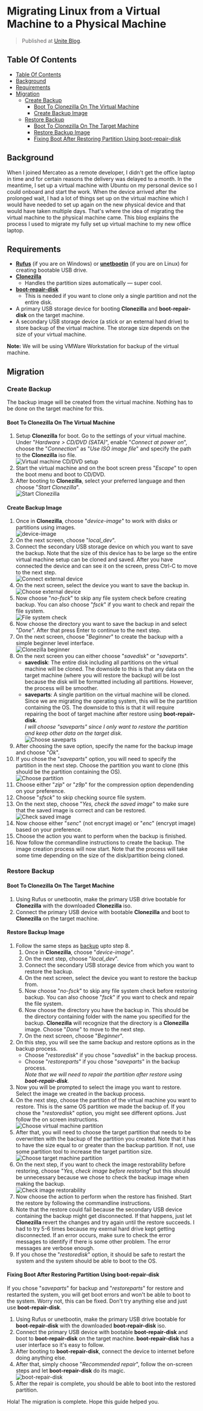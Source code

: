 # Migrating Linux from a Virtual Machine to a Physical Machine

> Published at [Unite Blog](https://support.unite.eu/en_GB/blog/migrating-linux-from-a-virtual-machine-to-a-physical-machine).

## Table Of Contents

<!-- toc -->
- [Table Of Contents](#table-of-contents)
- [Background](#background)
- [Requirements](#requirements)
- [Migration](#migration)
  - [Create Backup](#create-backup)
    - [Boot To Clonezilla On The Virtual Machine](#boot-to-clonezilla-on-the-virtual-machine)
    - [Create Backup Image](#create-backup-image)
  - [Restore Backup](#restore-backup)
    - [Boot To Clonezilla On The Target Machine](#boot-to-clonezilla-on-the-target-machine)
    - [Restore Backup Image](#restore-backup-image)
    - [Fixing Boot After Restoring Partition Using boot-repair-disk](#fixing-boot-after-restoring-partition-using-boot-repair-disk)

<!-- tocstop -->

## Background

When I joined Mercateo as a remote developer, I didn't get the office laptop in time and for certain reasons the delivery was delayed to a month. In the meantime, I set up a virtual machine with Ubuntu on my personal device so I could onboard and start the work. When the device arrived after the prolonged wait, I had a lot of things set up on the virtual machine which I would have needed to set up again on the new physical device and that would have taken multiple days. That's where the idea of migrating the virtual machine to the physical machine came. This blog explains the process I used to migrate my fully set up virtual machine to my new office laptop.

## Requirements

- [**Rufus**](https://rufus.ie/) (if you are on Windows) or [**unetbootin**](https://unetbootin.github.io/linux_download.html) (if you are on Linux) for creating bootable USB drive.
- [**Clonezilla**](https://clonezilla.org/downloads.php)
  - Handles the partition sizes automatically — super cool.
- [**boot-repair-disk**](https://sourceforge.net/projects/boot-repair-cd/files/)
  - This is needed if you want to clone only a single partition and not the entire disk.
- A primary USB storage device for booting **Clonezilla** and **boot-repair-disk** on the target machine.
- A secondary USB storage device (a stick or an external hard drive) to store backup of the virtual machine. The storage size depends on the size of your virtual machine.

**Note:** We will be using VMWare Workstation for backup of the virtual machine.

## Migration

### Create Backup

The backup image will be created from the virtual machine. Nothing has to be done on the target machine for this.

#### Boot To Clonezilla On The Virtual Machine

1. Setup **Clonezilla** for boot. Go to the settings of your virtual machine. Under "_Hardware > CD/DVD (SATA)_", enable "_Connect at power on_", choose the "_Connection_" as "_Use ISO image file_" and specify the path to the **Clonezilla** iso file.  
   ![Virtual machine CD/DVD setup](images/ss-1.png)
1. Start the virtual machine and on the boot screen press "_Escape_" to open the boot menu and boot to CD/DVD.
1. After booting to **Clonezilla**, select your preferred language and then choose "_Start Clonezilla_".  
   ![Start Clonezilla](images/ss-2.png)

#### Create Backup Image

1. Once in **Clonezilla**, choose "_device-image_" to work with disks or partitions using images.  
   ![device-image](images/ss-3.png)
1. On the next screen, choose "_local_dev_".
1. Connect the secondary USB storage device on which you want to save the backup. Note that the size of this device has to be large so the entire virtual machine setup can be cloned and saved. After you have connected the device and can see it on the screen, press Ctrl-C to move to the next step.  
   ![Connect external device](images/ss-4.png)
1. On the next screen, select the device you want to save the backup in.  
   ![Choose external device](images/ss-5.png)
1. Now choose "_no-fsck_" to skip any file system check before creating backup. You can also choose "_fsck_" if you want to check and repair the file system.  
   ![File system check](images/ss-6.png)
1. Now choose the directory you want to save the backup in and select "_Done_". After that press Enter to continue to the next step.
1. On the next screen, choose "_Beginner_" to create the backup with a simple beginner level interface.  
   ![Clonezilla beginner](images/ss-7.png)
1. On the next screen you can either choose "_savedisk_" or "_saveparts_".
   - **savedisk**: The entire disk including all partitions on the virtual machine will be cloned. The downside to this is that any data on the target machine (where you will restore the backup) will be lost because the disk will be formatted including all partitions. However, the process will be smoother.
   - **saveparts**: A single partition on the virtual machine will be cloned. Since we are migrating the operating system, this will be the partition containing the OS. The downside to this is that it will require repairing the boot of target machine after restore using **boot-repair-disk**.  
     _I will choose "saveparts" since I only want to restore the partition and keep other data on the target disk._  
     ![Choose saveparts](images/ss-8.png)
1. After choosing the save option, specify the name for the backup image and choose "_Ok_".
1. If you chose the "_saveparts_" option, you will need to specify the partition in the next step. Choose the partition you want to clone (this should be the partition containing the OS).  
   ![Choose partition](images/ss-9.png)
1. Choose either "_zip_" or "_z9p_" for the compression option dependending on your preference.
1. Choose "_sfsck_" to skip checking source file system.
1. On the next step, choose "_Yes, check the saved image_" to make sure that the saved image is correct and can be restored.  
   ![Check saved image](images/ss-10.png)
1. Now choose either "_senc_" (not encrypt image) or "_enc_" (encrypt image) based on your preference.
1. Choose the action you want to perform when the backup is finished.
1. Now follow the commandline instructions to create the backup. The image creation process will now start. Note that the process will take some time depending on the size of the disk/partition being cloned.

### Restore Backup

#### Boot To Clonezilla On The Target Machine

1. Using Rufus or unetbootin, make the primary USB drive bootable for **Clonezilla** with the downloaded **Clonezilla** iso.
1. Connect the primary USB device with bootable **Clonezilla** and boot to **Clonezilla** on the target machine.

#### Restore Backup Image

1. Follow the same steps as [backup](#create-backup-image) upto step 8.
   1. Once in **Clonezilla**, choose "_device-image_".
   1. On the next step, choose "_local_dev_".
   1. Connect the secondary USB storage device from which you want to restore the backup.
   1. On the next screen, select the device you want to restore the backup from.
   1. Now choose "_no-fsck_" to skip any file system check before restoring backup. You can also choose "_fsck_" if you want to check and repair the file system.
   1. Now choose the directory you have the backup in. This should be the directory containing folder with the name you specified for the backup. **Clonezilla** will recognize that the directory is a **Clonezilla** image. Choose "_Done_" to move to the next step.
   1. On the next screen, choose "_Beginner_".
1. On this step, you will see the same backup and restore options as in the backup process.
   - Choose "_restoredisk_" if you chose "_savedisk_" in the backup process.
   - Choose "_restoreparts_" if you chose "_saveparts_" in the backup process.  
     _Note that we will need to repair the partition after restore using **boot-repair-disk**._
1. Now you will be prompted to select the image you want to restore. Select the image we created in the backup process.
1. On the next step, choose the partition of the virtual machine you want to restore. This is the same OS partition we made the backup of. If you chose the "_restoredisk_" option, you might see different options. Just follow the on screen instructions.  
   ![Choose virtual machine partition](images/ss-11.png)
1. After that, you will need to choose the target partition that needs to be overwritten with the backup of the partition you created. Note that it has to have the size equal to or greater than the backup partition. If not, use some partition tool to increase the target partition size.  
   ![Choose target machine partition](images/ss-12.png)
1. On the next step, if you want to check the image restorability before restoring, choose "_Yes, check image before restoring_" but this should be unnecessary because we chose to check the backup image when making the backup.  
   ![Check image restorability](images/ss-13.png)
1. Now choose the action to perform when the restore has finished. Start the restore by following the commandline instructions.
1. Note that the restore could fail because the secondary USB device containing the backup might get disconnected. If that happens, just let **Clonezilla** revert the changes and try again until the restore succeeds. I had to try 5-6 times because my exernal hard drive kept getting disconnected. If an error occurs, make sure to check the error messages to identify if there is some other problem. The error messages are verbose enough.
1. If you chose the "_restoredisk_" option, it should be safe to restart the system and the system should be able to boot to the OS.

#### Fixing Boot After Restoring Partition Using boot-repair-disk

If you chose "_saveparts_" for backup and "_restoreparts_" for restore and restarted the system, you will get boot errors and won't be able to boot to the system. Worry not, this can be fixed. Don't try anything else and just use **boot-repair-disk**.

1. Using Rufus or unetbootin, make the primary USB drive bootable for **boot-repair-disk** with the downloaded **boot-repair-disk** iso.
1. Connect the primary USB device with bootable **boot-repair-disk** and boot to **boot-repair-disk** on the target machine. **boot-repair-disk** has a user interface so it's easy to follow.
1. After booting to **boot-repair-disk**, connect the device to internet before doing anything else.
1. After that, simply choose "_Recommended repair_", follow the on-screen steps and let **boot-repair-disk** do its magic.  
   ![boot-repair-disk](images/boot-repair-disk.png)
1. After the repair is complete, you should be able to boot into the restored partition.

Hola! The migration is complete. Hope this guide helped you.
